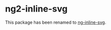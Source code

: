 # ng2-inline-svg

This package has been renamed to [ng-inline-svg](https://github.com/arkon/ng-inline-svg).

